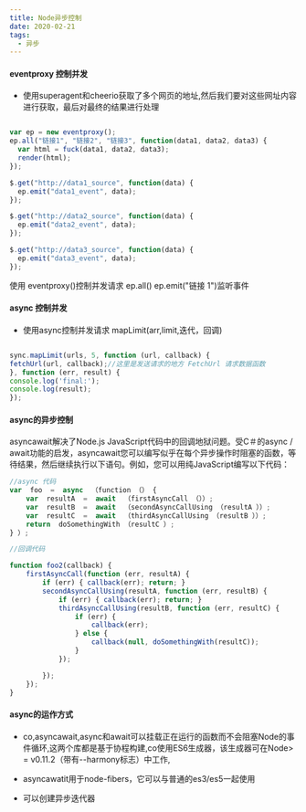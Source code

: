 ```yaml
---
title: Node异步控制
date: 2020-02-21
tags:
  - 异步
---
```


#### eventproxy 控制并发

* 使用superagent和cheerio获取了多个网页的地址,然后我们要对这些网址内容进行获取，最后对最终的结果进行处理

```javascript

var ep = new eventproxy();
ep.all("链接1", "链接2", "链接3", function(data1, data2, data3) {
  var html = fuck(data1, data2, data3);
  render(html);
});

$.get("http://data1_source", function(data) {
  ep.emit("data1_event", data);
});

$.get("http://data2_source", function(data) {
  ep.emit("data2_event", data);
});

$.get("http://data3_source", function(data) {
  ep.emit("data3_event", data);
});
```

使用 eventproxy()控制并发请求 ep.all() ep.emit("链接 1")监听事件

#### async 控制并发

* 使用async控制并发请求 mapLimit(arr,limit,迭代，回调)

```javascript

sync.mapLimit(urls, 5, function (url, callback) {
fetchUrl(url, callback);//这里是发送请求的地方 FetchUrl 请求数据函数
}, function (err, result) {
console.log('final:');
console.log(result);
});

```

#### async的异步控制

asyncawait解决了Node.js JavaScript代码中的回调地狱问题。受C＃的async / await功能的启发，asyncawait您可以编写似乎在每个异步操作时阻塞的函数，等待结果，然后继续执行以下语句。例如，您可以用纯JavaScript编写以下代码：

```javascript
//async 代码
var  foo  =  async  （function （） {
    var  resultA  =  await  （firstAsyncCall （））;
    var  resultB  =  await  （secondAsyncCallUsing （resultA ））;
    var  resultC  =  await  （thirdAsyncCallUsing （resultB ））;
    return  doSomethingWith （resultC ）;
} ）;

//回调代码

function foo2(callback) {
    firstAsyncCall(function (err, resultA) {
        if (err) { callback(err); return; }
        secondAsyncCallUsing(resultA, function (err, resultB) {
            if (err) { callback(err); return; }
            thirdAsyncCallUsing(resultB, function (err, resultC) {
                if (err) {
                    callback(err);
                } else {
                    callback(null, doSomethingWith(resultC));
                }
            });

        });
    });
}
```

#### async的运作方式

* co,asyncawait,async和await可以挂载正在运行的函数而不会阻塞Node的事件循环,这两个库都是基于协程构建,co使用ES6生成器，该生成器可在Node> = v0.11.2（带有--harmony标志）中工作,

* asyncawatit用于node-fibers，它可以与普通的es3/es5一起使用

* 可以创建异步迭代器
